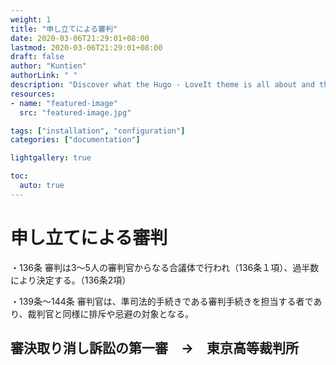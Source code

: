 ```yaml
---
weight: 1
title: "申し立てによる審判"
date: 2020-03-06T21:29:01+08:00
lastmod: 2020-03-06T21:29:01+08:00
draft: false
author: "Kuntien"
authorLink: " "
description: "Discover what the Hugo - LoveIt theme is all about and the core-concepts behind it."
resources:
- name: "featured-image"
  src: "featured-image.jpg"

tags: ["installation", "configuration"]
categories: ["documentation"]

lightgallery: true

toc:
  auto: true
---
```

# 申し立てによる審判
・136条
審判は3～5人の審判官からなる合議体で行われ（136条１項）、過半数により決定する。（136条2項）

・139条～144条
審判官は、準司法的手続きである審判手続きを担当する者であり、裁判官と同様に排斥や忌避の対象となる。

## 審決取り消し訴訟の第一審　→　東京高等裁判所


